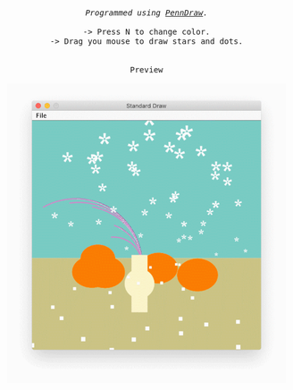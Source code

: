 <p align="center">
  <samp>
    <br>
    <i>Programmed using <a href="https://fling.seas.upenn.edu/~cis110/wiki/index.php?n=PennDraw.Reference">PennDraw</a>.</i>
    <br>
    <br>
    -> Press N to change color.
    <br>
    -> Drag you mouse to draw stars and dots.
    <br>
    <br>
    <br>
    Preview
    <br>
    <br>
  </samp>
  <img src="https://raw.githubusercontent.com/mengyi-qian/still-life/master/still-life.gif" width="500px">
</p>
